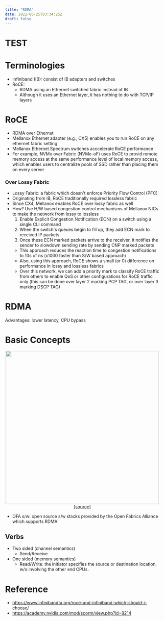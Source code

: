 ```yaml
---
title: "RDMA"
date: 2022-06-25T03:34:25Z
draft: false
---
```


# TEST

# Terminologies 
- Infiniband (IB): consist of IB adapters and switches
- RoCE: 
    - RDMA using an Ethernet switched fabric instead of IB
    - Although it uses an Ethernet layer, it has nothing to do with TCP/IP layers


# RoCE
- RDMA over Ethernet
- Mellanox Ethernet adapter (e.g., CX5) enables you to run RoCE on any ethernet fabric setting 
- Mellanox Ethernet Spectrum switches acccelerate RoCE performance 
- For example, NVMe over Fabric (NVMe-oF) uses RoCE to provid remote memory access at the same performance level of local memory access, which enables users to centralize pools of SSD rather than placing them on every server 


### Over Lossy Fabric
- Lossy Fabric: a fabric which doesn't enforce Priority Flow Control (PFC)
- Originating from IB, RoCE traditionally required lossless fabric
- Since CX4, Mellanox enables RoCE over lossy fabric as well
- How? Use H/W based congestion control mechanisms of Mellanox NICs to make the network from lossy to lossless
    1. Enable Explicit Congestion Notification (ECN) on a switch using a single CLI command
    2. When the switch's queues begin to fill up, they add ECN mark to received IP packets
    3. Once these ECN marked packets arrive to the receiver, it notifies the sender to slowdown sending rate by sending CNP marked packets
    - This approach reduces the reaction time to congestion notifications to 10s of ns (x1000 faster than S/W based approach)
    - Also, using this approach, RoCE shows a small (or 0) difference on performance in lossy and lossless fabrics
    - Over this network, we can add a priority mark to classify RoCE traffic from others to enable QoS or other configurations for RoCE traffic only (this can be done over layer 2 marking PCP TAG, or over layer 3 marking DSCP TAG)


# RDMA
Advantages: lower latency, CPU bypass


# Basic Concepts
<p align="center">
    <img src="/posts/img/rdma-diagram.png" width="500" /> <br>
    <a href="https://www.infinibandta.org/roce-and-infiniband-which-should-i-choose/">[source]</a> 
</p>

- OFA s/w: open source s/w stacks provided by the Open Fabrics Alliance which supports RDMA

## Verbs
- Two sided (channel semantics)
    - Send/Receive
- One sided (memory semantics)
    - Read/Write: the initiator specifies the source or destination location, w/o involving the other end CPUs.



# Reference
- https://www.infinibandta.org/roce-and-infiniband-which-should-i-choose/
- https://academy.nvidia.com/mod/scorm/view.php?id=8214
